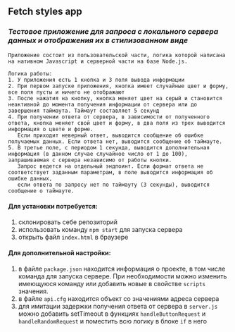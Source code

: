 ## **Fetch styles app**

### _Тестовое приложение для запроса с локального сервера данных и отображения их в стилизованном виде_

    Приложение состоит из пользовательской части, логика которой написана на нативном Javascript и серверной части на базе Node.js.

    Логика работы:
    1. У приложения есть 1 кнопка и 3 поля вывода информации
    2. При первом запуске приложения, кнопка имеет случайные цвет и форму, все поля пусты и ничего не отображают
    3. После нажатия на кнопку, кнопка меняет цвет на серый и становится неактивной до момента получения информации от сервера или до завершения таймаута. Таймаут составляет 5 секунд
    4. При получении ответа от сервера, в зависимости от полученного ответа, кнопка меняет свой цвет и форму, в два поля из трех выводится информация о цвете и форме.
       Если приходит неверный ответ, выводится сообщение об ошибке получаемых данных. Если ответа нет, выводится сообщение об таймауте.
    5. В третье поле, с периодом 1 секунда, выводится дополнительная информация (в данном случае случайное число от 1 до 100), запрашиваемая с сервера независимо от работы кнопки.
       Запрос ведется на отдельный эндпоинт. Если формат ответа не соответствует заданным параметрам, в поле выводится информация об ошибке данных,
       если ответа по запросу нет по таймауту (3 секунды), выводится сообщение о таймауте.


#### Для установки потребуется:

1. склонировать себе репозиторий
2. использовать команду `npm start` для запуска сервера
3. открыть файл `index.html` в браузере
 
#### Для дополнительной настройки:

1. в файле `package.json` находится информация о проекте, в том числе команда для запуска сервере. При необходимости можно изменить имеющуюся команду или добавить новые в свойстве `scripts` значения.
2. в файле `api.cfg` находится объект со значениями адреса сервера
3. для имитации задержки получения ответа от сервера в `server.js` можно добавить setTimeout в функциях `handleButtonRequest` и `handleRandomRequest` и поместить всю логику в блоке `if` в него